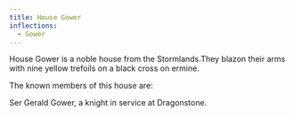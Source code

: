 ```yaml
---
title: House Gower
inflections:
  - Gower
---
```


House Gower is a noble house from the Stormlands.They blazon their arms with nine yellow trefoils on a black cross on ermine.

The known members of this house are:

Ser Gerald Gower, a knight in service at Dragonstone.


